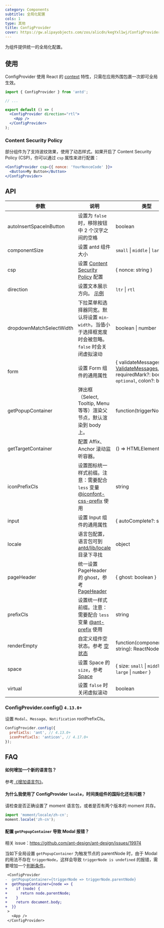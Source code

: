 ```yaml
---
category: Components
subtitle: 全局化配置
cols: 1
type: 其他
title: ConfigProvider
cover: https://gw.alipayobjects.com/zos/alicdn/kegYxl1wj/ConfigProvider.svg
---
```


为组件提供统一的全局化配置。

## 使用

ConfigProvider 使用 React 的 [context](https://facebook.github.io/react/docs/context.html) 特性，只需在应用外围包裹一次即可全局生效。

```jsx
import { ConfigProvider } from 'antd';

// ...

export default () => (
  <ConfigProvider direction="rtl">
    <App />
  </ConfigProvider>
);
```

### Content Security Policy

部分组件为了支持波纹效果，使用了动态样式。如果开启了 Content Security Policy (CSP)，你可以通过 `csp` 属性来进行配置：

```jsx
<ConfigProvider csp={{ nonce: 'YourNonceCode' }}>
  <Button>My Button</Button>
</ConfigProvider>
```

## API

| 参数 | 说明 | 类型 | 默认值 | 版本 |
| --- | --- | --- | --- | --- |
| autoInsertSpaceInButton | 设置为 `false` 时，移除按钮中 2 个汉字之间的空格 | boolean | true |  |
| componentSize | 设置 antd 组件大小 | `small` \| `middle` \| `large` | - |  |
| csp | 设置 [Content Security Policy](https://developer.mozilla.org/en-US/docs/Web/HTTP/CSP) 配置 | { nonce: string } | - |  |
| direction | 设置文本展示方向。 [示例](#components-config-provider-demo-direction) | `ltr` \| `rtl` | `ltr` |  |
| dropdownMatchSelectWidth | 下拉菜单和选择器同宽。默认将设置 `min-width`，当值小于选择框宽度时会被忽略。`false` 时会关闭虚拟滚动 | boolean \| number | - | 4.3.0 |
| form | 设置 Form 组件的通用属性 | { validateMessages?: [ValidateMessages](/components/form/#validateMessages), requiredMark?: boolean \| `optional`, colon?: boolean} | - | requiredMark: 4.8.0; colon: 4.17.0 |
| getPopupContainer | 弹出框（Select, Tooltip, Menu 等等）渲染父节点，默认渲染到 body 上。 | function(triggerNode) | () => document.body |  |
| getTargetContainer | 配置 Affix、Anchor 滚动监听容器。 | () => HTMLElement | () => window | 4.2.0 |
| iconPrefixCls | 设置图标统一样式前缀。注意：需要配合 `less` 变量 [@iconfont-css-prefix](https://github.com/ant-design/ant-design/blob/d943b85a523bdf181dabc12c928226f3b4b893de/components/style/themes/default.less#L106) 使用 | string | `anticon` | 4.11.0 |
| input | 设置 Input 组件的通用属性 | { autoComplete?: string } | - | 4.2.0 |
| locale | 语言包配置，语言包可到 [antd/lib/locale](http://unpkg.com/antd/lib/locale/) 目录下寻找 | object | - |  |
| pageHeader | 统一设置 PageHeader 的 ghost，参考 [PageHeader](/components/page-header) | { ghost: boolean } | true |  |
| prefixCls | 设置统一样式前缀。注意：需要配合 `less` 变量 [@ant-prefix](https://github.com/ant-design/ant-design/blob/2c6c789e3a9356f96c47aea0083f5a15538315cf/components/style/themes/default.less#L7) 使用 | string | `ant` |  |
| renderEmpty | 自定义组件空状态。参考 [空状态](/components/empty/) | function(componentName: string): ReactNode | - |  |
| space | 设置 Space 的 `size`，参考 [Space](/components/space) | { size: `small` \| `middle` \| `large` \| `number` } | - | 4.1.0 |
| virtual | 设置 `false` 时关闭虚拟滚动 | boolean | - | 4.3.0 |

### ConfigProvider.config() `4.13.0+`

设置 `Modal`、`Message`、`Notification` rootPrefixCls。

```jsx
ConfigProvider.config({
  prefixCls: 'ant', // 4.13.0+
  iconPrefixCls: 'anticon', // 4.17.0+
});
```

## FAQ

#### 如何增加一个新的语言包？

参考[《增加语言包》](/docs/react/i18n#%E5%A2%9E%E5%8A%A0%E8%AF%AD%E8%A8%80%E5%8C%85)。

#### 为什么我使用了 ConfigProvider `locale`，时间类组件的国际化还有问题？

请检查是否正确设置了 moment 语言包，或者是否有两个版本的 moment 共存。

```js
import 'moment/locale/zh-cn';
moment.locale('zh-cn');
```

#### 配置 `getPopupContainer` 导致 Modal 报错？

相关 issue：<https://github.com/ant-design/ant-design/issues/19974>

当如下全局设置 `getPopupContainer` 为触发节点的 parentNode 时，由于 Modal 的用法不存在 `triggerNode`，这样会导致 `triggerNode is undefined` 的报错，需要增加一个[判断条件](https://github.com/afc163/feedback-antd/commit/3e4d1ad1bc1a38460dc3bf3c56517f737fe7d44a)。

```diff
 <ConfigProvider
-  getPopupContainer={triggerNode => triggerNode.parentNode}
+  getPopupContainer={node => {
+    if (node) {
+      return node.parentNode;
+    }
+    return document.body;
+  }}
 >
   <App />
 </ConfigProvider>
```
